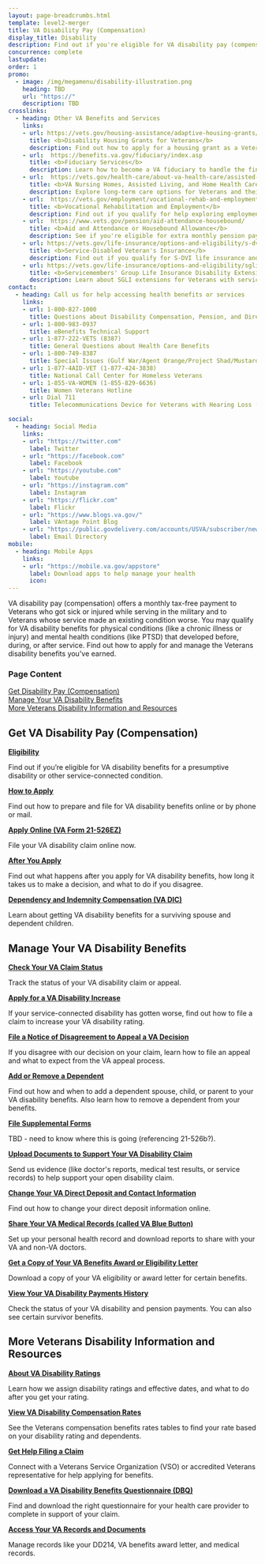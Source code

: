 ```yaml
---
layout: page-breadcrumbs.html
template: level2-merger
title: VA Disability Pay (Compensation)
display_title: Disability
description: Find out if you're eligible for VA disability pay (compensation) for a service-connected disability. Learn about VA disability benefits, ratings, which conditions qualify, how to apply, and what to expect after you apply for Veterans disability.
concurrence: complete
lastupdate:
order: 1
promo:
  - image: /img/megamenu/disability-illustration.png
    heading: TBD
    url: "https://"
    description: TBD
crosslinks:
  - heading: Other VA Benefits and Services
    links:
    - url: https://vets.gov/housing-assistance/adaptive-housing-grants/
      title: <b>Disability Housing Grants for Veterans</b>
      description: Find out how to apply for a housing grant as a Veteran or Servicemember with a service-connected disability.
    - url:  https://benefits.va.gov/fiduciary/index.asp
      title: <b>Fiduciary Services</b>
      description: Learn how to become a VA fiduciary to handle the financial affairs of a Veteran in need.
    - url:  https://vets.gov/health-care/about-va-health-care/assisted-living-and-home-health-care/
      title: <b>VA Nursing Homes, Assisted Living, and Home Health Care</b>
      description: Explore long-term care options for Veterans and their caregivers.
    - url:  https://vets.gov/employment/vocational-rehab-and-employment/
      title: <b>Vocational Rehabilitation and Employment</b>
      description: Find out if you qualify for help exploring employment options, any training you may need, and other voc rehab services.
    - url:  https://www.vets.gov/pension/aid-attendance-housebound/
      title: <b>Aid and Attendance or Housebound Allowance</b>
      description: See if you're eligible for extra monthly pension payments if you need more aid than you're getting.
    - url: https://vets.gov/life-insurance/options-and-eligibility/s-dvi/
      title: <b>Service-Disabled Veteran's Insurance</b>
      description: Find out if you qualify for S-DVI life insurance and how to manage your coverage.
    - url: https://vets.gov/life-insurance/options-and-eligibility/sgli/#extension
      title: <b>Servicemembers' Group Life Insurance Disability Extension</b>
      description: Learn about SGLI extensions for Veterans with service-connected disabilities.
contact:
  - heading: Call us for help accessing health benefits or services
    links:
    - url: 1-800-827-1000
      title: Questions about Disability Compensation, Pension, and Direct Deposit
    - url: 1-800-983-0937
      title: eBenefits Technical Support
    - url: 1-877-222-VETS (8387)
      title: General Questions about Health Care Benefits
    - url: 1-800-749-8387
      title: Special Issues (Gulf War/Agent Orange/Project Shad/Mustard Agents and Lewisite/Ionizing Radiation)
    - url: 1-877-4AID-VET (1-877-424-3838)
      title: National Call Center for Homeless Veterans
    - url: 1-855-VA-WOMEN (1-855-829-6636)
      title: Women Veterans Hotline
    - url: Dial 711
      title: Telecommunications Device for Veterans with Hearing Loss (TTY or TDD)

social:
  - heading: Social Media
    links:
    - url: "https://twitter.com"
      label: Twitter
    - url: "https://facebook.com"
      label: Facebook
    - url: "https://youtube.com"
      label: Youtube
    - url: "https://instagram.com"
      label: Instagram
    - url: "https://flickr.com"
      label: Flickr
    - url: "https://www.blogs.va.gov/"
      label: VAntage Point Blog
    - url: "https://public.govdelivery.com/accounts/USVA/subscriber/new/"
      label: Email Directory
mobile:
  - heading: Mobile Apps
    links:
    - url: "https://mobile.va.gov/appstore"
      label: Download apps to help manage your health
      icon:     
---
```


<p class="va-introtext">
VA disability pay (compensation) offers a monthly tax-free payment to Veterans who got sick or injured while serving in the military and to Veterans whose service made an existing condition worse. You may qualify for VA disability benefits for physical conditions (like a chronic illness or injury) and mental health conditions (like PTSD) that developed before, during, or after service. Find out how to apply for and manage the Veterans disability benefits you've earned.
</p>

<h3 class="highlight">Page Content</h3>

[Get Disability Pay (Compensation)](#get)<br>
[Manage Your VA Disability Benefits](#manage)<br>
[More Veterans Disability Information and Resources](#more)<br>

<section id="get" class="merger-majorlinks">

  <h2 class="highlight">Get VA Disability Pay (Compensation)</h2>

  <div class="link">
    <a href="https://vets.gov/disability-benefits/eligibility/"><b>Eligibility</b></a>
    <p>Find out if you’re eligible for VA disability benefits for a presumptive disability or other service-connected condition.</p>
  </div>

  <div class="link">
    <a href="https://vets.gov/disability-benefits/apply/"><b>How to Apply</b></a>
    <p>Find out how to prepare and file for VA disability benefits online or by phone or mail.</p>
  </div>

  <div class="link">
    <a href="ebenefits.va.gov/ebenefits/about/feature?feature=disability-compensation"><b>Apply Online (VA Form 21-526EZ)</b></a>
    <p>File your VA disability claim online now.</p>
  </div>

  <div class="link">
    <a href="https://vets.gov/disability-benefits/after-you-apply/"><b>After You Apply</b></a>
    <p>Find out what happens after you apply for VA disability benefits, how long it takes us to make a decision, and what to do if you disagree.</p>
  </div>

  <div class="link">
    <a href="vets.gov/burials-and-memorials/survivor-and-dependent-benefits/compensation/"><b>Dependency and Indemnity Compensation (VA DIC)</b></a>
    <p>Learn about getting VA disability benefits for a surviving spouse and dependent children.</p>
  </div>

</section>

<section id="manage" class="merger-majorlinks">

  <h2 class='highlight'>Manage Your VA Disability Benefits</h2>

  <div class="link">
    <a href="https://vets.gov/track-claims"><b>Check Your VA Claim Status</b></a>
    <p>Track the status of your VA disability claim or appeal.</p>
    </div>

  <div class="link">
    <a href="https://vets.gov/track-claims"><b>Apply for a VA Disability Increase</b></a>
    <p>If your service-connected disability has gotten worse, find out how to file a claim to increase your VA disability rating.</p>
    </div>


  <div class="link">
    <a href="https://vets.gov/disability-benefits/claims-appeal/"><b>File a Notice of Disagreement to Appeal a VA Decision</b></a>
    <p>If you disagree with our decision on your claim, learn how to file an appeal and what to expect from the VA appeal process.</p>
  </div>

  <div class="link">
    <a href="https://ebenefits.va.gov/ebenefits/about/feature?feature=dependent-compensation"><b>Add or Remove a Dependent</b></a>
    <p>Find out how and when to add a dependent spouse, child, or parent to your VA disability benefits. Also learn how to remove a dependent from your benefits.</p>
  </div>

  <div class="link">
    <a href="https://ebenefits.va.gov/ebenefits/about/feature?feature=compensation-pension-claim-status"><b>File Supplemental Forms</b></a>
    <p>TBD - need to know where this is going (referencing 21-526b?).</p>
  </div>

  <div class="link">
    <a href="https://ebenefits.va.gov/ebenefits/about/feature?feature=compensation-pension-claim-status"><b>Upload Documents to Support Your VA Disability Claim</b></a>
    <p>Send us evidence (like doctor's reports, medical test results, or service records) to help support your open disability claim.</p>
  </div>

  <div class="link">
    <a href="https://ebenefits.va.gov/ebenefits/about/feature?feature=direct-deposit-and-contact-information"><b>Change Your VA Direct Deposit and Contact Information</b></a>
    <p>Find out how to change your direct deposit information online.</p>
  </div>

 <div class="link">
    <a href="https://ebenefits.va.gov/ebenefits/vapii"><b>Share Your VA Medical Records (called VA Blue Button)</b></a>
    <p>Set up your personal health record and download reports to share with your VA and non-VA doctors.</p>
  </div>

  <div class="link">
    <a href="https://vets.gov/download-va-letters/"><b>Get a Copy of Your VA Benefits Award or Eligibility Letter</b></a>
    <p>Download a copy of your VA eligibility or award letter for certain benefits.</p>
  </div>

  <div class="link">
    <a href="https://ebenefits.va.gov/ebenefits/about/feature?feature=payment-history"><b>View Your VA Disability Payments History</b></a>
    <p>Check the status of your VA disability and pension payments. You can also see certain survivor benefits.</p>
  </div>

</section>

<section id="more" class="merger-majorlinks">

  <h2 class='highlight'>More Veterans Disability Information and Resources</h2>

 <div class="link">
    <a href="#"><b>About VA Disability Ratings</b></a>
    <p>Learn how we assign disability ratings and effective dates, and what to do after you get your rating.</p>
  </div>

  <div class="link">
    <a href="#"><b>View VA Disability Compensation Rates</b></a>
    <p>See the Veterans compensation benefits rates tables to find your rate based on your disability rating and dependents.</p>
  </div>

  <div class="link">
    <a href="#"><b>Get Help Filing a Claim</b></a>
  <p>Connect with a Veterans Service Organization (VSO) or accredited Veterans representative for help applying for benefits.</p>
  </div>

  <div class="link">
    <a href="#"><b>Download a VA Disability Benefits Questionnaire (DBQ)</b></a>
    <p>Find and download the right questionnaire for your health care provider to complete in support of your claim.</p>
  </div>

<div class="link">
    <a href="#"><b>Access Your VA Records and Documents</b></a>
    <p>Manage records like your DD214, VA benefits award letter, and medical records.</p>
  </div>
</section>
